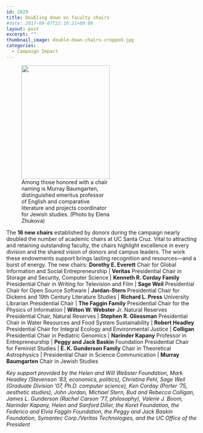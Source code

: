 ```yaml
---
id: 2829
title: Doubling down on faculty chairs
#date: 2017-09-07T22:16:21+00:00
layout: post
excerpt: ""
thumbnail_image: double-down-chairs-cropped.jpg
categories:
  - Campaign Impact
---
```

<figure id="attachment_2830" style="width: 233px" class="wp-caption alignright"><img class="wp-image-2830 size-medium" src="http://live-ucsc-giving.pantheonsite.io/wp-content/uploads/2017/09/double-down-chairs-233x300.jpg" alt="" width="233" height="300" srcset="https://ucsc-giving.lndo.site/wp-content/uploads/2017/09/double-down-chairs-233x300.jpg 233w, https://ucsc-giving.lndo.site/wp-content/uploads/2017/09/double-down-chairs-768x989.jpg 768w, https://ucsc-giving.lndo.site/wp-content/uploads/2017/09/double-down-chairs-795x1024.jpg 795w, https://ucsc-giving.lndo.site/wp-content/uploads/2017/09/double-down-chairs.jpg 840w" sizes="(max-width: 233px) 100vw, 233px" /><figcaption class="wp-caption-text">Among those honored with a chair naming is Murray Baumgarten, distinguished emeritus professor of English and comparative literature and projects coordinator for Jewish studies. (Photo by Elena Zhukova)</figcaption></figure> 

The **16 new chairs** established by donors during the campaign nearly doubled the number of academic chairs at UC Santa Cruz. Vital to attracting and retaining outstanding faculty, the chairs highlight excellence in every division and the shared vision of donors and campus leaders. The work these endowments support brings lasting recognition and resources—and a burst of energy. The new chairs: **Dorothy E. Everett** Chair for Global Information and Social Entrepreneurship | **Veritas** Presidential Chair in Storage and Security, Computer Science | **Kenneth R. Corday Family** Presidential Chair in Writing for Television and Film | **Sage Weil** Presidential Chair for Open Source Software | **Jordan-Stern** Presidential Chair for Dickens and 19th Century Literature Studies | **Richard L. Press** University Librarian Presidential Chair | **The Faggin Family** Presidential Chair for the Physics of Information | **Wilton W. Webster** Jr. Natural Reserves Presidential Chair, Natural Reserves | **Stephen R. Gliessman** Presidential Chair in Water Resources and Food System Sustainability | **Robert Headley** Presidential Chair for Integral Ecology and Environmental Justice | **Colligan** Presidential Chair in Pediatric Genomics | **Narinder Kapany** Professor in Entrepreneurship | **Peggy and Jack Baskin** Foundation Presidential Chair for Feminist Studies | **E. K. Gunderson Family** Chair in Theoretical Astrophysics | Presidential Chair in Science Communication | **Murray Baumgarten** Chair in Jewish Studies

_Key support provided by the Helen and Will Webster Foundation, Mark Headley (Stevenson ’83, economics, politics), Christina Pehl, Sage Weil (Graduate Division ’07, Ph.D. computer science), Ken Corday (Porter ’75, aesthetic studies), John Jordan, Michael Stern, Bud and Rebecca Colligan, James L. Gunderson (Rachel Carson ’77, philosophy), Valerie J. Boom, Narinder Kapany, Helen and Sanford Diller, the Koret Foundation, the Federico and Elvia Faggin Foundation, the Peggy and Jack Baskin Foundation, Symantec Corp./Veritas Technologies, and the UC Office of the President_
